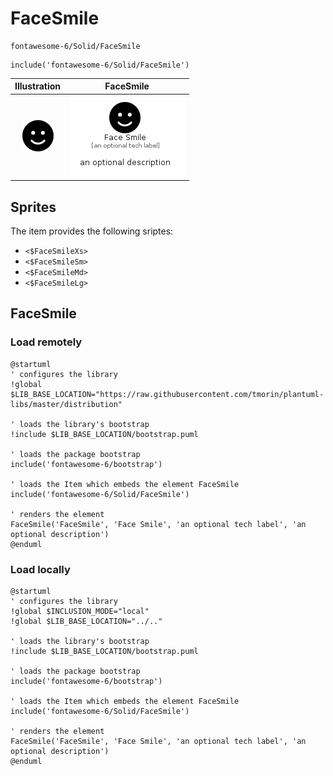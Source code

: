 # FaceSmile


```text
fontawesome-6/Solid/FaceSmile
```

```text
include('fontawesome-6/Solid/FaceSmile')
```



| Illustration | FaceSmile |
| :---: | :---: |
| ![illustration for Illustration](../../fontawesome-6/Solid/FaceSmile.png) | ![illustration for FaceSmile](../../fontawesome-6/Solid/FaceSmile.Local.png) |



## Sprites
The item provides the following sriptes:

- `<$FaceSmileXs>`
- `<$FaceSmileSm>`
- `<$FaceSmileMd>`
- `<$FaceSmileLg>`





## FaceSmile

### Load remotely
```plantuml
@startuml
' configures the library
!global $LIB_BASE_LOCATION="https://raw.githubusercontent.com/tmorin/plantuml-libs/master/distribution"

' loads the library's bootstrap
!include $LIB_BASE_LOCATION/bootstrap.puml

' loads the package bootstrap
include('fontawesome-6/bootstrap')

' loads the Item which embeds the element FaceSmile
include('fontawesome-6/Solid/FaceSmile')

' renders the element
FaceSmile('FaceSmile', 'Face Smile', 'an optional tech label', 'an optional description')
@enduml
```

### Load locally
```plantuml
@startuml
' configures the library
!global $INCLUSION_MODE="local"
!global $LIB_BASE_LOCATION="../.."

' loads the library's bootstrap
!include $LIB_BASE_LOCATION/bootstrap.puml

' loads the package bootstrap
include('fontawesome-6/bootstrap')

' loads the Item which embeds the element FaceSmile
include('fontawesome-6/Solid/FaceSmile')

' renders the element
FaceSmile('FaceSmile', 'Face Smile', 'an optional tech label', 'an optional description')
@enduml
```

